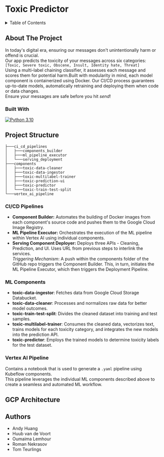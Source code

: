 # Toxic Predictor

<!-- TABLE OF CONTENTS -->
<details>
  <summary>Table of Contents</summary>
  <ol>
    <li>
      <a href="#about-the-project">About The Project</a>
      <ul>
        <li><a href="#built-with">Built With</a></li>
      </ul>
    </li>
    <li>
      <a href="#project-structure">Project Structure</a>
      <ul>
        <li><a href="#ci_cd_pipelines">CI/CD Pipelines</a></li>
        <li><a href="#components">Components</a></li>
        <li><a href="#vertex_ai_pipeline">Vertex AI Pipeline</a></li>
      </ul>
    <li><a href="#GCP Architecture">CP Architecture</a></li>
    <li><a href="#authors">Authors</a></li>
  </ol>
</details>

## About The Project
In today's digital era, ensuring our messages don't unintentionally harm or offend is crucial.  
Our app predicts the toxicity of your messages across six categories:  
```[Toxic, Severe toxic, Obscene, Insult, Identity hate, Threat]```  
Using a multi-label chaining classifier, it assesses each message and scores them for potential harm.Built with modularity in mind, each model component is containerized using Docker. Our CI/CD process guarantees up-to-date models, automatically retraining and deploying them when code or data changes.  
Ensure your messages are safe before you hit _send_!
### Built With
[![Python 3.10](https://img.shields.io/badge/Python-3.10-3776AB)](https://www.python.org/downloads/)
## Project Structure
```angular2html
├───ci_cd_pipelines
│   ├───components_builder
│   ├───ml_pipeline_executor
│   └───serving_deployment
├───components
│   ├───toxic-data-cleaner
│   ├───toxic-data-ingestor
│   ├───toxic-multilabel-trainer
│   ├───toxic-prediction-ui
│   ├───toxic-predictor
│   └───toxic-train-test-split
└───vertex_ai_pipeline
```
### CI/CD Pipelines
- **Component Builder:** Automates the building of Docker images from each component's source code and pushes them to the Google Cloud Image Registry.
- **ML Pipeline Executor:** Orchestrates the execution of the ML pipeline within Vertex AI using individual components.
- **Serving Component Deployer:** Deploys three APIs - Cleaning, Prediction, and UI. Uses URL from previous steps to interlink the services.  
_Triggering Mechanism_: A push within the components folder of the GitHub repo triggers the Component Builder. This, in turn, initiates the ML Pipeline Executor, which then triggers the Deployment Pipeline.

### ML Components
- **toxic-data-ingestor**: Fetches data from Google Cloud Storage Databucket.
- **toxic-data-cleaner**: Processes and normalizes raw data for better model outcomes.
- **toxic-train-test-split**: Divides the cleaned dataset into training and test samples.
- **toxic-multilabel-trainer**: Consumes the cleaned data, vectorizes text, trains models for each toxicity category, and integrates the new models into the prediction API.
- **toxic-predictor**: Employs the trained models to determine toxicity labels for the test dataset.

### Vertex AI Pipeline
Contains a notebook that is used to generate a ```.yaml``` pipeline using Kubeflow components.  
This pipeline leverages the individual ML components described above to create a seamless and automated ML workflow.

## GCP Architecture

## Authors
- Andy Huang
- Huub van de Voort 
- Oumaima Lemhour
- Roman Nekrasov
- Tom Teurlings
